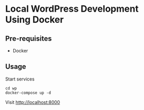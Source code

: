 # Local WordPress Development Using Docker

## Pre-requisites

- Docker

## Usage

Start services

```
cd wp
docker-compose up -d
```

Visit [http://localhost:8000](http://localhost:8000)

